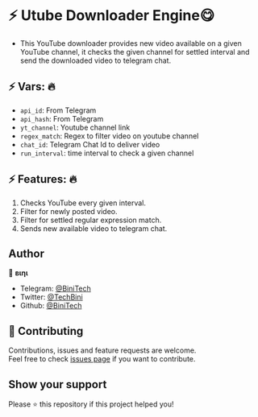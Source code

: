# ⚡ Utube Downloader Engine😋 

- This YouTube downloader provides new video available on a given YouTube channel, it checks the given channel for settled interval and send the downloaded video to telegram chat.

## ⚡ Vars: 🔥

* `api_id`: From Telegram
* `api_hash`: From Telegram
* `yt_channel`: Youtube channel link
* `regex_match`: Regex to filter video on youtube channel
* `chat_id`: Telegram Chat Id to deliver video
* `run_interval`: time interval to check a given channel


## ⚡ Features: 🔥
1) Checks YouTube every given interval.
2) Filter for newly posted video.
3) Filter for settled regular expression match.
4) Sends new available video to telegram chat.
## Author

👤 **вιηι**

- Telegram: [@BiniTech](https://t.me/BiniTech)
- Twitter: [@TechBini](https://twitter.com/TechBini)
- Github: [@BiniTech](https://github.com/binitech)

## 🤝 Contributing

Contributions, issues and feature requests are welcome.<br />
Feel free to check [issues page](https://github.com/binitech/yt-download-engine/issues) if you want to contribute.<br />

## Show your support

Please ⭐️ this repository if this project helped you!
